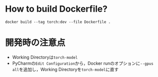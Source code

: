 # How to build Dockerfile?

```shell
docker build --tag torch:dev --file Dockerfile .
```

# 開発時の注意点

- Working Directoryは`torch-model`
- PyCharmの`Edit Configuration`から，Docker runのオプションに`--gpus all`を追加し，Working Directoryを`torch-model`に直す

